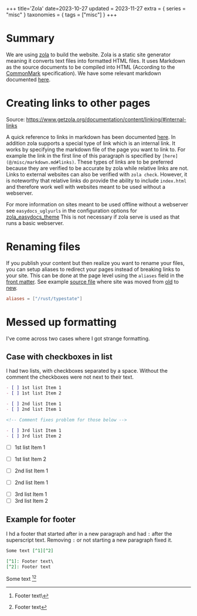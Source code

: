 +++
title='Zola'
date=2023-10-27
updated = 2023-11-27
extra = { series = "misc" }
taxonomies = { tags = ["misc"] }
+++

# Summary

We are using [zola](https://www.getzola.org/) to build the website.
Zola is a static site generator meaning it converts text files into formatted HTML files.
It uses Markdown as the source documents to be compiled into HTML (According to the [CommonMark](https://commonmark.org/help) specification).
We have some relevant markdown documented [here](@/misc/markdown.md).

# Creating links to other pages

Source: <https://www.getzola.org/documentation/content/linking/#internal-links>

A quick reference to links in markdown has been documented [here](@/misc/markdown.md#links).
In addition zola supports a special type of link which is an internal link.
It works by specifying the markdown file of the page you want to link to.
For example the link in the first line of this paragraph is specified by `[here](@/misc/markdown.md#links)`.
These types of links are to be preferred because they are verified to be accurate by zola while relative links are not.
Links to external websites can also be verified with `zola check`.
However, it is noteworthy that relative links do provide the ability to include `index.html` and therefore work well
with websites meant to be used without a webserver.

For more information on sites meant to be used offline without a webserver see `easydocs_uglyurls` in the configuration options for [zola_easydocs_theme](https://github.com/codeandmedia/zola_easydocs_theme#provided-configurations-options)
This is not necessary if zola serve is used as that runs a basic webserver.

# Renaming files

If you publish your content but then realize you want to rename your files, you can setup aliases to redirect your pages instead of breaking links to your site.
This can be done at the page level using the `aliases` field in the [front matter](https://www.getzola.org/documentation/content/page/#front-matter). See example [source file](https://github.com/c-git/c-git.github.io/blob/main/content/rust/pattern_typestate.md?plain=1) where site was moved from [old](https://c-git.github.io/rust/typestate/) to [new](https://c-git.github.io/rust/pattern-typestate/).

```toml
aliases = ["/rust/typestate"]
```

# Messed up formatting

I've come across two cases where I got strange formatting.

## Case with checkboxes in list

I had two lists, with checkboxes separated by a space.
Without the comment the checkboxes were not next to their text.

```markdown
- [ ] 1st list Item 1
- [ ] 1st list Item 2

- [ ] 2nd list Item 1
- [ ] 2nd list Item 1

<!-- Comment fixes problem for those below -->

- [ ] 3rd list Item 1
- [ ] 3rd list Item 2
```

- [ ] 1st list Item 1
- [ ] 1st list Item 2

- [ ] 2nd list Item 1
- [ ] 2nd list Item 1

<!-- Comment fixes problem for those below -->

- [ ] 3rd list Item 1
- [ ] 3rd list Item 2

## Example for footer

I hd a footer that started after in a new paragraph and had `:` after the superscript text.
Removing `:` or not starting a new paragraph fixed it.

```markdown
Some text [^1][^2]

[^1]: Footer text\
[^2]: Footer text
```

Some text [^1][^2]

[^1]: Footer text\
[^2]: Footer text

